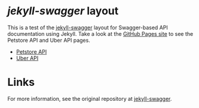 # *jekyll-swagger* layout
This is a test of the [jekyll-swagger](http://jexhson.github.io/jekyll-swagger/) layout for Swagger-based API documentation using Jekyll. Take a look at the [GitHub Pages site](https://kenneth-lau.github.io/jekyll-swagger-copy/) to see the Petstore API and Uber API pages. 

- [Petstore API](https://kenneth-lau.github.io/jekyll-swagger-copy/example-1.html)
- [Uber API](https://kenneth-lau.github.io/jekyll-swagger-copy/example-2.html)

# Links
For more information, see the original repository at [jekyll-swagger](http://jexhson.github.io/jekyll-swagger/). 


